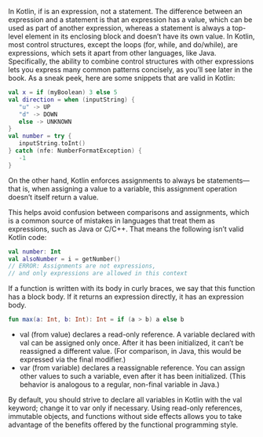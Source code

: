 
In Kotlin, if is an expression, not a statement.
The difference between an expression and a statement is that an expression has a value,
which can be used as part of another expression, whereas a statement is always a top-level
element in its enclosing block and doesn’t have its own value. In Kotlin, most control structures,
except the loops (for, while, and do/while), are expressions, which sets it apart from other languages,
like Java. Specifically, the ability to combine control structures with other expressions
lets you express many common patterns concisely, as you’ll see later in the book. As a sneak peek,
here are some snippets that are valid in Kotlin:

```Kotlin
val x = if (myBoolean) 3 else 5
val direction = when (inputString) {
   "u" -> UP
   "d" -> DOWN
   else -> UNKNOWN
}
val number = try {
   inputString.toInt()
} catch (nfe: NumberFormatException) {
   -1
}
```

On the other hand, Kotlin enforces assignments to always be statements—that is, 
when assigning a value to a variable, this assignment operation doesn’t itself return a value.

This helps avoid confusion between comparisons and assignments, 
which is a common source of mistakes in languages that treat them as expressions, 
such as Java or C/C++. That means the following isn’t valid Kotlin code:

```Kotlin
val number: Int
val alsoNumber = i = getNumber()
// ERROR: Assignments are not expressions,
// and only expressions are allowed in this context
```

If a function is written with its body in curly braces, we say that this function has a block body. 
If it returns an expression directly, it has an expression body.

```Kotlin
fun max(a: Int, b: Int): Int = if (a > b) a else b
```

- val (from value) declares a read-only reference. A variable declared with val can be assigned only once. 
After it has been initialized, it can’t be reassigned a different value. 
(For comparison, in Java, this would be expressed via the final modifier.)
- var (from variable) declares a reassignable reference. You can assign other values to such a variable, 
even after it has been initialized. (This behavior is analogous to a regular, non-final variable in Java.)

By default, you should strive to declare all variables in Kotlin with the val keyword; change it to var only if necessary. Using read-only references, 
immutable objects, and functions without side effects allows you to take advantage of the benefits offered by the functional programming style. 
